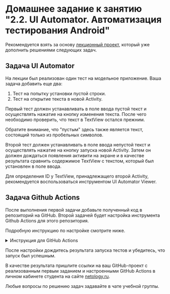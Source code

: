 # Домашнее задание к занятию "2.2. UI Automator. Автоматизация тестирования Android"

Рекомендуется взять за основу [лекционный проект](sample), который уже дополнить решениями следующих задач.

## Задача UI Automator
На лекции был реализован один тест на модельное приложение. Ваша задача добавить еще два:
1. Тест на попытку установки пустой строки.
1. Тест на открытие текста в новой Activity.

Первый тест должен устанавливать в поле ввода пустой текст и осуществлять нажатие на кнопку изменения текста. После чего необходимо проверить, что текст в TextView остался прежним.

Обратите внимание, что "пустым" здесь также является текст, состоящий только из пробельных символов.

Второй тест должен устанавливать в поле ввода непустой текст и осуществлять нажатие на кнопку запуска новой Activity. Затем он должен дождаться появления активити на экране и в качестве результата сравнить содержимое TextView с текстом, который был установлен в поле ввода.

Для определения ID у TextView, принадлежащего второй Activity, рекомендуется воспользоваться инструментом UI Automator Viewer.

## Задача Github Actions

После выполнения первой задачи добавьте полученный код в репозиторий на GitHub. Второй задачей будет настройка инструмента Github Actions для этого репозитория.

Подробную инструкцию по настройке смотрите ниже.

<details>
<summary>Инструкция для GitHub Actions</summary>
  
  В вашем репозитории перейдите на вкладку Actions и нажмите на кнопку "Set up this workflow".
  
  ![](pic/actions.png)
  
  После появится окно добавления скрипта GitHub Actions в репозиторий. Имя этого скрипта можете сделать любым, главное здесь - это его расширение, `.yml`.
  Содержимое файла замените следующим скриптом:
  
```yaml
name: Android CI

on:
  push:
    branches: [ master ]
  pull_request:
    branches: [ master ]

jobs:
  build:
    runs-on: ubuntu-latest

    steps:
    - uses: actions/checkout@v2
    - name: set up JDK 11
      uses: actions/setup-java@v2
      with:
        java-version: '11'
        distribution: 'adopt'
        cache: gradle

    - name: Grant execute permission for gradlew
      run: chmod +x gradlew
    
    - name: Build with Gradle
      run: ./gradlew build
      
  test:
    runs-on: macos-latest
    steps:
    - uses: actions/checkout@v2
    - name: set up JDK 11
      uses: actions/setup-java@v2
      with:
        java-version: '11'
        distribution: 'adopt'
        cache: gradle

    - name: Grant execute permission for gradlew
      run: chmod +x gradlew
      
    - name: run tests
      uses: reactivecircus/android-emulator-runner@v2
      with:
        api-level: 29
        script: ./gradlew connectedCheck
```
  
  Скрипт сначала проверяет сборку вашего проекта посредством команды `./gradlew build`, а затем запускает виртуальную машину с macOS, на которой сначала запускается эмулятор Android, а затем выполняется запуск тестов UI Autimator. Это происходит с помощью специального плагина `android-emulator-runner`.
  
Таким образом, теперь после каждого коммита в репозиторий будет автоматически запускаться скрипт GitHub Actions, который автоматически будет проверять сборку проекта и корректность выполнения тестов.
</details>

После настройки дождитесь результата запуска тестов и убедитесь, что запуск был успешным.

В качестве результата пришлите ссылки на ваш GitHub-проект с реализованным первым заданием и настроенными GitHub Actions в личном кабинете студента на сайте [netology.ru](https://netology.ru).

Любые вопросы по решению задач задавайте в чате учебной группы.
